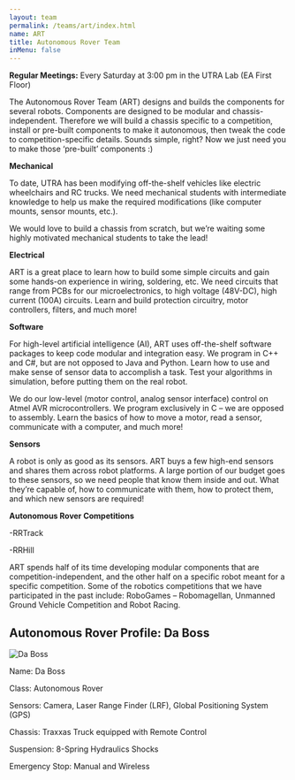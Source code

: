 ```yaml
---
layout: team
permalink: /teams/art/index.html
name: ART
title: Autonomous Rover Team
inMenu: false
---
```


**Regular Meetings:** Every Saturday at 3:00 pm in the UTRA Lab (EA First Floor)

The Autonomous Rover Team (ART) designs and builds the components for several robots. Components are designed to be modular and chassis-independent. Therefore we will build a chassis specific to a competition, install or pre-built components to make it autonomous, then tweak the code to competition-specific details. Sounds simple, right? Now we just need you to make those ‘pre-built’ components :)

**Mechanical**

To date, UTRA has been modifying off-the-shelf vehicles like electric wheelchairs and RC trucks. We need mechanical students with intermediate knowledge to help us make the required modifications (like computer mounts, sensor mounts, etc.).

We would love to build a chassis from scratch, but we’re waiting some highly motivated mechanical students to take the lead!

**Electrical**

ART is a great place to learn how to build some simple circuits and gain some hands-on experience in wiring, soldering, etc. We need circuits that range from PCBs for our microelectronics, to high voltage (48V-DC), high current (100A) circuits. Learn and build protection circuitry, motor controllers, filters, and much more!

**Software**

For high-level artificial intelligence (AI), ART uses off-the-shelf software packages to keep code modular and integration easy. We program in C++ and C#, but are not opposed to Java and Python. Learn how to use and make sense of sensor data to accomplish a task. Test your algorithms in simulation, before putting them on the real robot.

We do our low-level (motor control, analog sensor interface) control on Atmel AVR microcontrollers. We program exclusively in C – we are opposed to assembly. Learn the basics of how to move a motor, read a sensor, communicate with a computer, and much more!

**Sensors**

A robot is only as good as its sensors. ART buys a few high-end sensors and shares them across robot platforms. A large portion of our budget goes to these sensors, so we need people that know them inside and out. What they’re capable of, how to communicate with them, how to protect them, and which new sensors are required!

**Autonomous Rover Competitions**

-RRTrack

-RRHill

ART spends half of its time developing modular components that are competition-independent, and the other half on a specific robot meant for a specific competition. Some of the robotics competitions that we have participated in the past include: RoboGames – Robomagellan, Unmanned Ground Vehicle Competition and Robot Racing.

## Autonomous Rover Profile: Da Boss

![Da Boss](http://utra.ca/Pictures/ART/art1.JPG)

Name: Da Boss

Class: Autonomous Rover

Sensors: Camera, Laser Range Finder (LRF), Global Positioning System (GPS)

Chassis: Traxxas Truck equipped with Remote Control

Suspension: 8-Spring Hydraulics Shocks

Emergency Stop: Manual and Wireless
